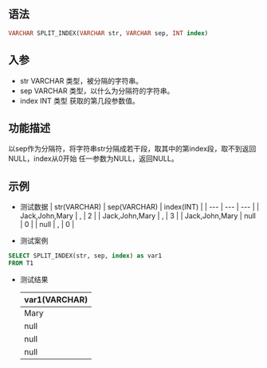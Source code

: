 ## 语法

```sql
VARCHAR SPLIT_INDEX(VARCHAR str, VARCHAR sep, INT index)
```

## 入参

- str VARCHAR 类型，被分隔的字符串。
- sep VARCHAR 类型，以什么为分隔符的字符串。
- index INT 类型 获取的第几段参数值。

## 功能描述

以sep作为分隔符，将字符串str分隔成若干段，取其中的第index段，取不到返回NULL，index从0开始 任一参数为NULL，返回NULL。

## 示例

- 测试数据 | str(VARCHAR) | sep(VARCHAR) | index(INT) | | --- | --- | --- | | Jack,John,Mary | , | 2 | | Jack,John,Mary | , | 3 | | Jack,John,Mary | null | 0 | | null | , | 0 |


- 测试案例

```sql
SELECT SPLIT_INDEX(str, sep, index) as var1
FROM T1
```

- 测试结果

  | var1(VARCHAR) |
    | --- |
  | Mary |
  | null |
  | null |
  | null |

